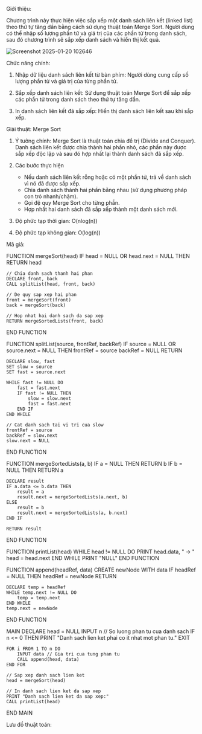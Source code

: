 Giới thiệu:

Chương trình này thực hiện việc sắp xếp một danh sách liên kết (linked list) theo thứ tự tăng dần bằng cách sử dụng thuật toán Merge Sort. Người dùng có thể nhập số lượng phần tử và giá trị của các phần tử trong danh sách, sau đó chương trình sẽ sắp xếp danh sách và hiển thị kết quả.

![Screenshot 2025-01-20 102646](https://github.com/user-attachments/assets/f011b422-8b2e-42e9-b9bf-5eb25f3fd5b5)

Chức năng chính:

1. Nhập dữ liệu danh sách liên kết từ bàn phím:
 Người dùng cung cấp số lượng phần tử và giá trị của từng phần tử.

2. Sắp xếp danh sách liên kết:
 Sử dụng thuật toán Merge Sort để sắp xếp các phần tử trong danh sách theo thứ tự tăng dần.

3. In danh sách liên kết đã sắp xếp:
 Hiển thị danh sách liên kết sau khi sắp xếp.

Giải thuật: Merge Sort

 1. Ý tưởng chính:
  Merge Sort là thuật toán chia để trị (Divide and Conquer). Danh sách liên kết được chia thành hai phần nhỏ, các phần này được sắp xếp độc lập và sau đó hợp nhất lại thành danh sách đã sắp xếp.

 2. Các bước thực hiện
     - Nếu danh sách liên kết rỗng hoặc có một phần tử, trả về danh sách vì nó đã được sắp xếp.
     - Chia danh sách thành hai phần bằng nhau (sử dụng phương pháp con trỏ nhanh/chậm).
     - Gọi đệ quy Merge Sort cho từng phần.
     - Hợp nhất hai danh sách đã sắp xếp thành một danh sách mới.
 3. Độ phức tạp thời gian: O(nlog(n))

 4. Độ phức tạp không gian: O(log(n))

Mã giả:

FUNCTION mergeSort(head)
    IF head = NULL OR head.next = NULL THEN
        RETURN head

    // Chia danh sach thanh hai phan
    DECLARE front, back
    CALL splitList(head, front, back)

    // De quy sap xep hai phan
    front = mergeSort(front)
    back = mergeSort(back)

    // Hop nhat hai danh sach da sap xep
    RETURN mergeSortedLists(front, back)
END FUNCTION

FUNCTION splitList(source, frontRef, backRef)
    IF source = NULL OR source.next = NULL THEN
        frontRef = source
        backRef = NULL
        RETURN

    DECLARE slow, fast
    SET slow = source
    SET fast = source.next

    WHILE fast != NULL DO
        fast = fast.next
        IF fast != NULL THEN
            slow = slow.next
            fast = fast.next
        END IF
    END WHILE

    // Cat danh sach tai vi tri cua slow
    frontRef = source
    backRef = slow.next
    slow.next = NULL
END FUNCTION

FUNCTION mergeSortedLists(a, b)
    IF a = NULL THEN
        RETURN b
    IF b = NULL THEN
        RETURN a

    DECLARE result
    IF a.data <= b.data THEN
        result = a
        result.next = mergeSortedLists(a.next, b)
    ELSE
        result = b
        result.next = mergeSortedLists(a, b.next)
    END IF

    RETURN result
END FUNCTION

FUNCTION printList(head)
    WHILE head != NULL DO
        PRINT head.data, " → "
        head = head.next
    END WHILE
    PRINT "NULL"
END FUNCTION

FUNCTION append(headRef, data)
    CREATE newNode WITH data
    IF headRef = NULL THEN
        headRef = newNode
        RETURN

    DECLARE temp = headRef
    WHILE temp.next != NULL DO
        temp = temp.next
    END WHILE
    temp.next = newNode
END FUNCTION

MAIN
    DECLARE head = NULL
    INPUT n // So luong phan tu cua danh sach
    IF n <= 0 THEN
        PRINT "Danh sach lien ket phai co it nhat mot phan tu."
        EXIT

    FOR i FROM 1 TO n DO
        INPUT data // Gia tri cua tung phan tu
        CALL append(head, data)
    END FOR

    // Sap xep danh sach lien ket
    head = mergeSort(head)

    // In danh sach lien ket da sap xep
    PRINT "Danh sach lien ket da sap xep:"
    CALL printList(head)
END MAIN

Lưu đồ thuật toán:








 
